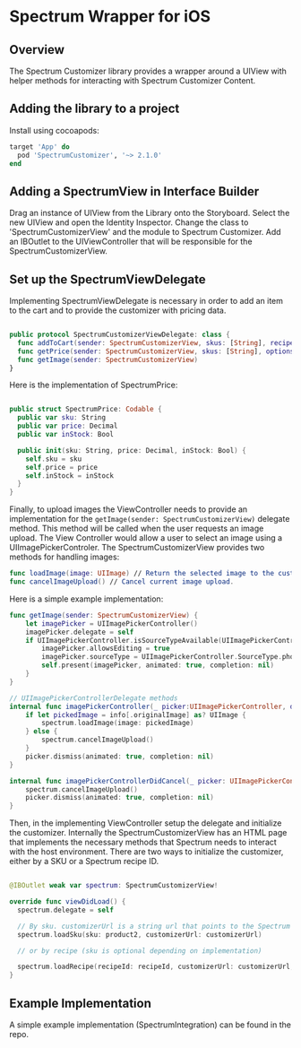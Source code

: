 Spectrum Wrapper for iOS
========================

Overview
--------

The Spectrum Customizer library provides a wrapper around a UIView with helper methods for interacting with Spectrum Customizer Content.

Adding the library to a project
-------------------------------

Install using cocoapods:

```ruby
target 'App' do
  pod 'SpectrumCustomizer', '~> 2.1.0'
end
```


Adding a SpectrumView in Interface Builder
------------------------------------------

Drag an instance of UIView from the Library onto the Storyboard. Select the new UIView and open the Identity Inspector. Change the class to 'SpectrumCustomizerView' and the module to Spectrum Customizer. Add an IBOutlet to the UIViewController that will be responsible for the SpectrumCustomizerView.

Set up the SpectrumViewDelegate
-------------------------------

Implementing SpectrumViewDelegate is necessary in order to add an item to the cart and to provide the customizer with pricing data.

```swift

public protocol SpectrumCustomizerViewDelegate: class {
  func addToCart(sender: SpectrumCustomizerView, skus: [String], recipeSetId: String, options: [String: String])
  func getPrice(sender: SpectrumCustomizerView, skus: [String], options: [String: String]) -> [SpectrumPrice]
  func getImage(sender: SpectrumCustomizerView)
}

```

Here is the implementation of SpectrumPrice:

```swift

public struct SpectrumPrice: Codable {
  public var sku: String
  public var price: Decimal
  public var inStock: Bool

  public init(sku: String, price: Decimal, inStock: Bool) {
    self.sku = sku
    self.price = price
    self.inStock = inStock
  }
}

```

Finally, to upload images the ViewController needs to provide an implementation for the `getImage(sender: SpectrumCustomizerView)` delegate method. This method will be called when the user requests an image upload. The View Controller would allow a user to select an image using a UIImagePickerControler. The SpectrumCustomizerView provides two methods for handling images:

```swift
func loadImage(image: UIImage) // Return the selected image to the customizer
func cancelImageUpload() // Cancel current image upload.
```

Here is a simple example implementation:
```swift
func getImage(sender: SpectrumCustomizerView) {
    let imagePicker = UIImagePickerController()
    imagePicker.delegate = self
    if UIImagePickerController.isSourceTypeAvailable(UIImagePickerController.SourceType.photoLibrary) {
        imagePicker.allowsEditing = true
        imagePicker.sourceType = UIImagePickerController.SourceType.photoLibrary
        self.present(imagePicker, animated: true, completion: nil)
    }
}

// UIImagePickerControllerDelegate methods
internal func imagePickerController(_ picker:UIImagePickerController, didFinishPickingMediaWithInfo info: [UIImagePickerController.InfoKey : Any]) {
    if let pickedImage = info[.originalImage] as? UIImage {
        spectrum.loadImage(image: pickedImage)
    } else {
        spectrum.cancelImageUpload()
    }
    picker.dismiss(animated: true, completion: nil)
}

internal func imagePickerControllerDidCancel(_ picker: UIImagePickerController) {
    spectrum.cancelImageUpload()
    picker.dismiss(animated: true, completion: nil)
}

```

Then, in the implementing ViewController setup the delegate and initialize the customizer. Internally the SpectrumCustomizerView has an HTML page that implements the necessary methods that Spectrum needs to interact with the host environment. There are two ways to initialize the customizer, either by a SKU or a Spectrum recipe ID.

```swift

@IBOutlet weak var spectrum: SpectrumCustomizerView!

override func viewDidLoad() {
  spectrum.delegate = self

  // By sku. customizerUrl is a string url that points to the Spectrum Customizer Javascript:
  spectrum.loadSku(sku: product2, customizerUrl: customizerUrl)

  // or by recipe (sku is optional depending on implementation)

  spectrum.loadRecipe(recipeId: recipeId, customizerUrl: customizerUrl, sku: product2)
}

```



Example Implementation
----------------------

A simple example implementation (SpectrumIntegration) can be found in the repo.
